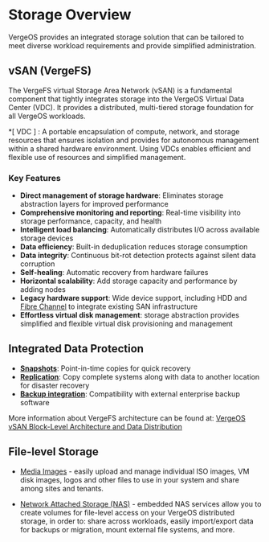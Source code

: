 # Storage Overview

VergeOS provides an integrated storage solution that can be tailored to meet diverse workload requirements and provide simplified administration.


## vSAN (VergeFS)
The VergeFS virtual Storage Area Network (vSAN) is a fundamental component that tightly integrates storage into the VergeOS Virtual Data Center (VDC). It provides a distributed, multi-tiered storage foundation for all VergeOS workloads.


*[ VDC ] : A portable encapsulation of compute, network, and storage resources that ensures isolation and provides for autonomous management within a shared hardware environment.  Using VDCs enables efficient and flexible use of resources and simplified management.    


### Key Features

* **Direct management of storage hardware**: Eliminates storage abstraction layers for improved performance
* **Comprehensive monitoring and reporting**: Real-time visibility into storage performance, capacity, and health
* **Intelligent load balancing**: Automatically distributes I/O across available storage devices
* **Data efficiency**: Built-in deduplication reduces storage consumption
* **Data integrity**: Continuous bit-rot detection protects against silent data corruption
* **Self-healing**: Automatic recovery from hardware failures
* **Horizontal scalability**: Add storage capacity and performance by adding nodes
* **Legacy hardware support**: Wide device support, including HDD and [Fibre Channel](/product-guide/storage/fibre-channel) to integrate existing SAN infrastructure
* **Effortless virtual disk management**: storage abstraction provides simplified and flexible virtual disk provisioning and management 

## Integrated Data Protection 

* [**Snapshots**](/product-guide/backup-dr/snapshots-overview): Point-in-time copies for quick recovery
* [**Replication**](/product-guide/backup-dr/sync-configuration): Copy complete systems along with data to another location for disaster recovery
* [**Backup integration**](/product-guide/tools-integrations/storware-backup-recovery): Compatibility with external enterprise backup software 


More information about VergeFS architecture can be found at: [VergeOS vSAN Block-Level Architecture and Data Distribution](/product-guide/storage/vsan-architecture)


## File-level Storage

* [Media Images](/product-guide/storage/uploading-files-to-vsan) - easily upload and manage individual ISO images, VM disk images, logos and other files to use in your system and share among sites and tenants. 

* [Network Attached Storage (NAS)](/product-guide/nas/nas-service) - embedded NAS services allow you to create volumes for file-level access on your VergeOS distributed storage, in order to: share across workloads, easily import/export data for backups or migration, mount external file systems, and more.  





